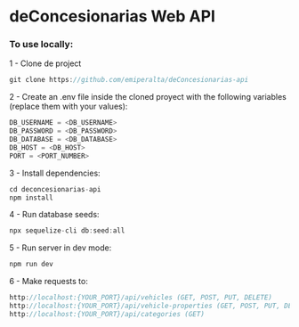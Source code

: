 # deConcesionarias Web API

### To use locally:

1 - Clone de project

```javascript
git clone https://github.com/emiperalta/deConcesionarias-api
```

2 - Create an .env file inside the cloned proyect with the following variables (replace them with your values):

```javascript
DB_USERNAME = <DB_USERNAME>
DB_PASSWORD = <DB_PASSWORD>
DB_DATABASE = <DB_DATABASE>
DB_HOST = <DB_HOST>
PORT = <PORT_NUMBER>
```

3 - Install dependencies:

```javascript
cd deconcesionarias-api
npm install
```

4 - Run database seeds:

```javascript
npx sequelize-cli db:seed:all
```

5 - Run server in dev mode:

```javascript
npm run dev
```

6 - Make requests to:

```javascript
http://localhost:{YOUR_PORT}/api/vehicles (GET, POST, PUT, DELETE)
http://localhost:{YOUR_PORT}/api/vehicle-properties (GET, POST, PUT, DELETE)
http://localhost:{YOUR_PORT}/api/categories (GET)
```
